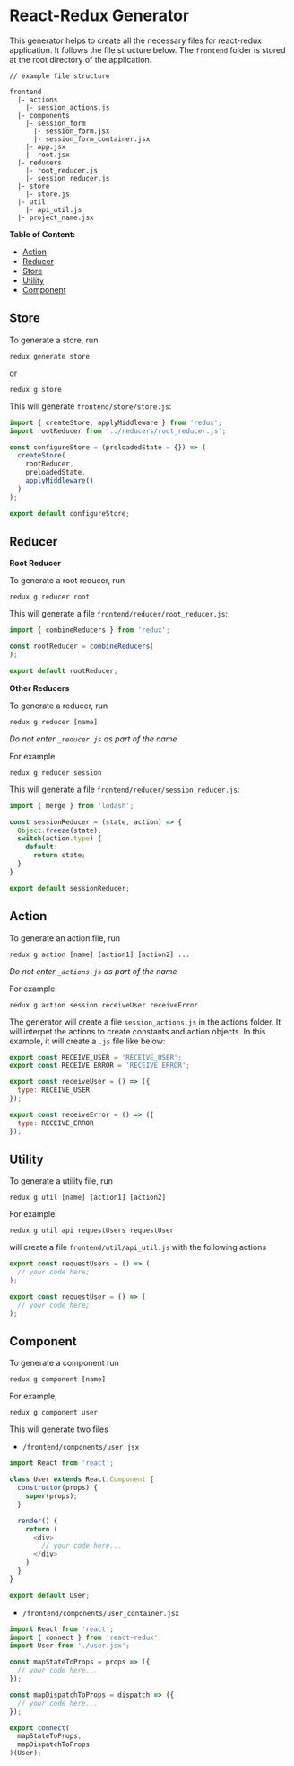# React-Redux Generator

This generator helps to create all the necessary files for react-redux application. It follows the file structure below. The `frontend` folder is stored at the root directory of the application.

```
// example file structure

frontend
  |- actions
    |- session_actions.js
  |- components
    |- session_form
      |- session_form.jsx
      |- session_form_container.jsx
    |- app.jsx
    |- root.jsx
  |- reducers
    |- root_reducer.js
    |- session_reducer.js
  |- store
    |- store.js
  |- util
    |- api_util.js
  |- project_name.jsx
```

**Table of Content:**
- [Action](#action)
- [Reducer](#reducer)
- [Store](#store)
- [Utility](#util)
- [Component](#component)

## Store

To generate a store, run

```
redux generate store
```

or

```
redux g store
```

This will generate `frontend/store/store.js`:

```js
import { createStore, applyMiddleware } from 'redux';
import rootReducer from '../reducers/root_reducer.js';

const configureStore = (preloadedState = {}) => (
  createStore(
    rootReducer,
    preloadedState,
    applyMiddleware()
  )
);

export default configureStore;
```

## Reducer

**Root Reducer**

To generate a root reducer, run

```
redux g reducer root
```

This will generate a file `frontend/reducer/root_reducer.js`:

```js
import { combineReducers } from 'redux';

const rootReducer = combineReducers(
);

export default rootReducer;
```

**Other Reducers**

To generate a reducer, run

```
redux g reducer [name]
```

_Do not enter `_reducer.js` as part of the name_

For example:

```
redux g reducer session
```

This will generate a file `frontend/reducer/session_reducer.js`:

```js
import { merge } from 'lodash';

const sessionReducer = (state, action) => {
  Object.freeze(state);
  switch(action.type) {
    default:
      return state;
  }
}

export default sessionReducer;
```


## Action

To generate an action file, run

```
redux g action [name] [action1] [action2] ...
```

_Do not enter `_actions.js` as part of the name_

For example:

```
redux g action session receiveUser receiveError
```

The generator will create a file `session_actions.js` in the actions folder. It will interpet the actions to create constants and action objects. In this example, it will create a `.js` file like below:

```js
export const RECEIVE_USER = 'RECEIVE_USER';
export const RECEIVE_ERROR = 'RECEIVE_ERROR';

export const receiveUser = () => ({
  type: RECEIVE_USER
});

export const receiveError = () => ({
  type: RECEIVE_ERROR
});
```

## Utility

To generate a utility file, run

```
redux g util [name] [action1] [action2]
```

For example:

```
redux g util api requestUsers requestUser
```

will create a file `frontend/util/api_util.js` with the following actions

```js
export const requestUsers = () => (
  // your code here;
);

export const requestUser = () => (
  // your code here;
);
```

## Component

To generate a component run

```
redux g component [name]
```

For example,

```
redux g component user
```

This will generate two files

- `/frontend/components/user.jsx`

```js
import React from 'react';

class User extends React.Component {
  constructor(props) {
    super(props);
  }

  render() {
    return (
      <div>
        // your code here...
      </div>
    )
  }
}

export default User;
```

- `/frontend/components/user_container.jsx`

```js
import React from 'react';
import { connect } from 'react-redux';
import User from './user.jsx';

const mapStateToProps = props => ({
  // your code here...
});

const mapDispatchToProps = dispatch => ({
  // your code here...
});

export connect(
  mapStateToProps,
  mapDispatchToProps
)(User);
```
